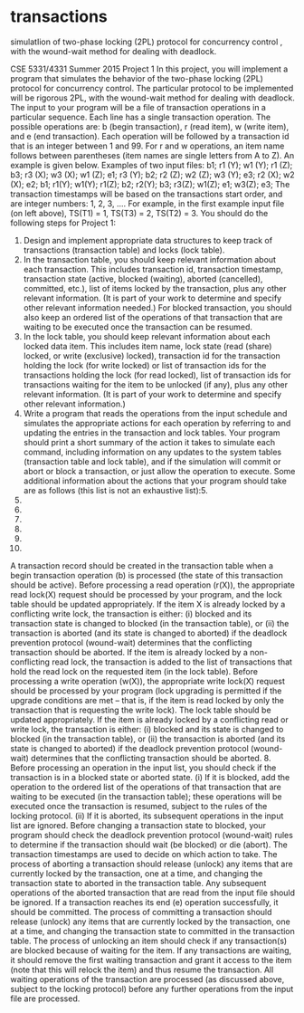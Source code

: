 # transactions
simulatIion of two-phase locking (2PL) protocol for concurrency control , with the wound-wait method for dealing with deadlock.

CSE 5331/4331
Summer 2015
Project 1
In this project, you will implement a program that simulates the behavior of the two-phase
locking (2PL) protocol for concurrency control. The particular protocol to be implemented will be
rigorous 2PL, with the wound-wait method for dealing with deadlock.
The input to your program will be a file of transaction operations in a particular sequence. Each
line has a single transaction operation. The possible operations are: b (begin transaction), r (read item), w
(write item), and e (end transaction). Each operation will be followed by a transaction id that is an integer
between 1 and 99. For r and w operations, an item name follows between parentheses (item names are
single letters from A to Z). An example is given below.
Examples of two input files:
b1;
r1 (Y);
w1 (Y);
r1 (Z);
b3;
r3 (X);
w3 (X);
w1 (Z);
e1;
r3 (Y);
b2;
r2 (Z);
w2 (Z);
w3 (Y);
e3;
r2 (X);
w2 (X);
e2;
b1;
r1(Y);
w1(Y);
r1(Z);
b2;
r2(Y);
b3;
r3(Z);
w1(Z);
e1;
w3(Z);
e3;
The transaction timestamps will be based on the transactions start order, and are integer numbers: 1, 2, 3,
.... For example, in the first example input file (on left above), TS(T1) = 1, TS(T3) = 2, TS(T2) = 3.
You should do the following steps for Project 1:
1. Design and implement appropriate data structures to keep track of transactions (transaction table)
and locks (lock table).
2. In the transaction table, you should keep relevant information about each transaction. This includes
transaction id, transaction timestamp, transaction state (active, blocked (waiting), aborted (cancelled),
committed, etc.), list of items locked by the transaction, plus any other relevant information. (It is
part of your work to determine and specify other relevant information needed.) For blocked
transaction, you should also keep an ordered list of the operations of that transaction that are waiting
to be executed once the transaction can be resumed.
3. In the lock table, you should keep relevant information about each locked data item. This includes
item name, lock state (read (share) locked, or write (exclusive) locked), transaction id for the
transaction holding the lock (for write locked) or list of transaction ids for the transactions holding
the lock (for read locked), list of transaction ids for transactions waiting for the item to be unlocked
(if any), plus any other relevant information. (It is part of your work to determine and specify other
relevant information.)
4. Write a program that reads the operations from the input schedule and simulates the appropriate
actions for each operation by referring to and updating the entries in the transaction and lock tables.
Your program should print a short summary of the action it takes to simulate each command,
including information on any updates to the system tables (transaction table and lock table), and if the
simulation will commit or abort or block a transaction, or just allow the operation to execute.
Some additional information about the actions that your program should take are as follows (this list is
not an exhaustive list):5.
6.
7.
9.
10.
11.
12.
A transaction record should be created in the transaction table when a begin transaction operation (b)
is processed (the state of this transaction should be active).
Before processing a read operation (r(X)), the appropriate read lock(X) request should be processed
by your program, and the lock table should be updated appropriately. If the item X is already locked
by a conflicting write lock, the transaction is either: (i) blocked and its transaction state is changed to
blocked (in the transaction table), or (ii) the transaction is aborted (and its state is changed to aborted)
if the deadlock prevention protocol (wound-wait) determines that the conflicting transaction should be
aborted. If the item is already locked by a non-conflicting read lock, the transaction is added to the list
of transactions that hold the read lock on the requested item (in the lock table).
Before processing a write operation (w(X)), the appropriate write lock(X) request should be
processed by your program (lock upgrading is permitted if the upgrade conditions are met – that is, if
the item is read locked by only the transaction that is requesting the write lock). The lock table should
be updated appropriately. If the item is already locked by a conflicting read or write lock, the
transaction is either: (i) blocked and its state is changed to blocked (in the transaction table), or (ii)
the transaction is aborted (and its state is changed to aborted) if the deadlock prevention protocol
(wound-wait) determines that the conflicting transaction should be aborted.
8. Before processing an operation in the input list, you should check if the transaction is in a blocked
state or aborted state. (i) If it is blocked, add the operation to the ordered list of the operations of that
transaction that are waiting to be executed (in the transaction table); these operations will be executed
once the transaction is resumed, subject to the rules of the locking protocol. (ii) If it is aborted, its
subsequent operations in the input list are ignored.
Before changing a transaction state to blocked, your program should check the deadlock prevention
protocol (wound-wait) rules to determine if the transaction should wait (be blocked) or die (abort).
The transaction timestamps are used to decide on which action to take.
The process of aborting a transaction should release (unlock) any items that are currently locked by
the transaction, one at a time, and changing the transaction state to aborted in the transaction table.
Any subsequent operations of the aborted transaction that are read from the input file should be
ignored.
If a transaction reaches its end (e) operation successfully, it should be committed. The process of
committing a transaction should release (unlock) any items that are currently locked by the
transaction, one at a time, and changing the transaction state to committed in the transaction table.
The process of unlocking an item should check if any transaction(s) are blocked because of waiting
for the item. If any transactions are waiting, it should remove the first waiting transaction and grant it
access to the item (note that this will relock the item) and thus resume the transaction. All waiting
operations of the transaction are processed (as discussed above, subject to the locking protocol) before
any further operations from the input file are processed.
